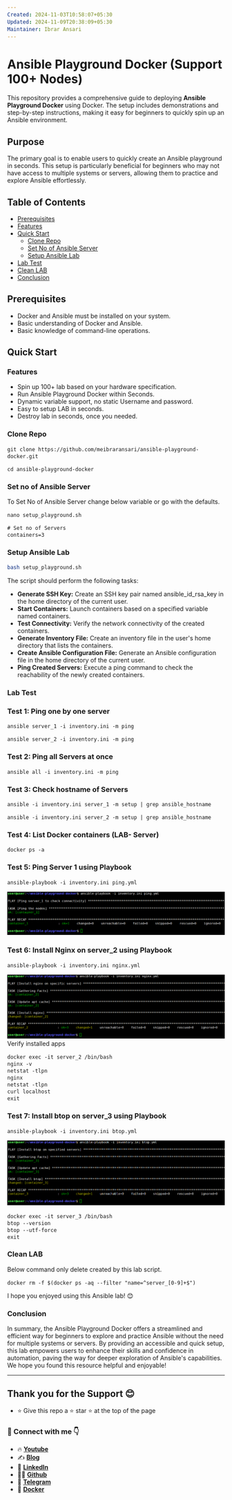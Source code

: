 ```yaml
---
Created: 2024-11-03T10:58:07+05:30
Updated: 2024-11-09T20:38:09+05:30
Maintainer: Ibrar Ansari
---
```

# Ansible Playground Docker (Support 100+ Nodes)
This repository provides a comprehensive guide to deploying **Ansible Playground Docker** using Docker. The setup includes demonstrations and step-by-step instructions, making it easy for beginners to quickly spin up an Ansible environment.
## Purpose

The primary goal is to enable users to quickly create an Ansible playground in seconds. This setup is particularly beneficial for beginners who may not have access to multiple systems or servers, allowing them to practice and explore Ansible effortlessly.

## Table of Contents

- [Prerequisites](#prerequisites)
- [Features](#Features)
- [Quick Start](#quick-start)
	- [Clone Repo](#Clone-Repo)
	- [Set No of Ansible Server](#Set-No-of-Ansible-Server)
	- [Setup Ansible Lab](#Setup-Ansible-Lab)
- [Lab Test](#Lab-Test)
- [Clean LAB](#Clean-LAB)
- [Conclusion](#Conclusion)
## Prerequisites
- Docker and Ansible must be installed on your system.
- Basic understanding of Docker and Ansible.
- Basic knowledge of command-line operations.
## Quick Start
### Features
- Spin up 100+ lab based on your hardware specification.
- Run Ansible Playground Docker within Seconds.
- Dynamic variable support, no static Username and password.
- Easy to setup LAB in seconds.
- Destroy lab in seconds, once you needed.
### Clone Repo

```
git clone https://github.com/meibraransari/ansible-playground-docker.git
```

```
cd ansible-playground-docker
```
### Set no of Ansible Server

To Set No of Ansible Server change below variable or go with the defaults.
```
nano setup_playground.sh
```

```
# Set no of Servers
containers=3
```

### Setup Ansible Lab
```sh
bash setup_playground.sh
```

The script should perform the following tasks:
- **Generate SSH Key:** Create an SSH key pair named ansible_id_rsa_key in the home directory of the current user.
- **Start Containers:** Launch containers based on a specified variable named containers.
- **Test Connectivity:** Verify the network connectivity of the created containers.
- **Generate Inventory File:** Create an inventory file in the user's home directory that lists the containers.
- **Create Ansible Configuration File:** Generate an Ansible configuration file in the home directory of the current user.
- **Ping Created Servers:** Execute a ping command to check the reachability of the newly created containers.
### Lab Test

### Test 1: Ping one by one server
```
ansible server_1 -i inventory.ini -m ping
```

```
ansible server_2 -i inventory.ini -m ping
```

### Test 2: Ping all Servers at once
```
ansible all -i inventory.ini -m ping
```

### Test 3: Check hostname of Servers

```
ansible -i inventory.ini server_1 -m setup | grep ansible_hostname
```
```
ansible -i inventory.ini server_2 -m setup | grep ansible_hostname
```

### Test 4: List Docker containers (LAB- Server)
```
docker ps -a
```

### Test 5: Ping Server 1 using Playbook
```
ansible-playbook -i inventory.ini ping.yml
```
![Ping](./assets/ping.png)

### Test 6: Install Nginx on server_2 using Playbook
```
ansible-playbook -i inventory.ini nginx.yml
```

![Nginx](./assets/nginx.png)
Verify installed apps
```
docker exec -it server_2 /bin/bash
nginx -v
netstat -tlpn
nginx 
netstat -tlpn
curl localhost
exit
```

### Test 7: Install btop on server_3 using Playbook
```
ansible-playbook -i inventory.ini btop.yml
```
![Btop](./assets/btop.png)
```
docker exec -it server_3 /bin/bash
btop --version
btop --utf-force
exit
```

### Clean LAB
Below command only delete created by this lab script.

```
docker rm -f $(docker ps -aq --filter "name=^server_[0-9]+$")
```
I hope you enjoyed using this Ansible lab! 😊
### Conclusion
In summary, the Ansible Playground Docker offers a streamlined and efficient way for beginners to explore and practice Ansible without the need for multiple systems or servers. By providing an accessible and quick setup, this lab empowers users to enhance their skills and confidence in automation, paving the way for deeper exploration of Ansible's capabilities. We hope you found this resource helpful and enjoyable!

---
## Thank you for the Support 😊
- ⭐ Give this repo a ⭐ star ⭐ at the top of the page
### 💼 Connect with me 👇

- 🔥 [**Youtube**](https://www.youtube.com/@DevOpsinAction?sub_confirmation=1)
- ✍ [**Blog**](https://ibraransari.blogspot.com/)
- 💼 [**LinkedIn**](https://www.linkedin.com/in/ansariibrar/)
- 👨‍💻 [**Github**](https://github.com/meibraransari?tab=repositories)
- 💬 [**Telegram**](https://t.me/DevOpsinActionTelegram)
- 🐳 [**Docker**](https://hub.docker.com/u/ibraransaridocker)
